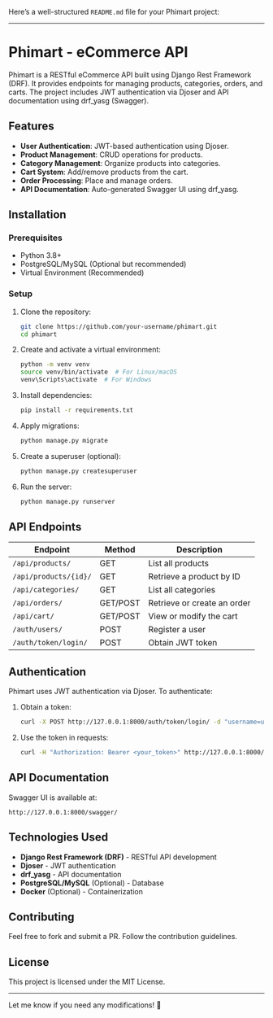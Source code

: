 Here’s a well-structured `README.md` file for your Phimart project:

---

# Phimart - eCommerce API

Phimart is a RESTful eCommerce API built using Django Rest Framework (DRF). It provides endpoints for managing products, categories, orders, and carts. The project includes JWT authentication via Djoser and API documentation using drf_yasg (Swagger).

## Features

- **User Authentication**: JWT-based authentication using Djoser.
- **Product Management**: CRUD operations for products.
- **Category Management**: Organize products into categories.
- **Cart System**: Add/remove products from the cart.
- **Order Processing**: Place and manage orders.
- **API Documentation**: Auto-generated Swagger UI using drf_yasg.

## Installation

### Prerequisites
- Python 3.8+
- PostgreSQL/MySQL (Optional but recommended)
- Virtual Environment (Recommended)

### Setup
1. Clone the repository:
   ```sh
   git clone https://github.com/your-username/phimart.git
   cd phimart
   ```

2. Create and activate a virtual environment:
   ```sh
   python -m venv venv
   source venv/bin/activate  # For Linux/macOS
   venv\Scripts\activate  # For Windows
   ```

3. Install dependencies:
   ```sh
   pip install -r requirements.txt
   ```

4. Apply migrations:
   ```sh
   python manage.py migrate
   ```

5. Create a superuser (optional):
   ```sh
   python manage.py createsuperuser
   ```

6. Run the server:
   ```sh
   python manage.py runserver
   ```

## API Endpoints

| Endpoint | Method | Description |
|----------|--------|-------------|
| `/api/products/` | GET | List all products |
| `/api/products/{id}/` | GET | Retrieve a product by ID |
| `/api/categories/` | GET | List all categories |
| `/api/orders/` | GET/POST | Retrieve or create an order |
| `/api/cart/` | GET/POST | View or modify the cart |
| `/auth/users/` | POST | Register a user |
| `/auth/token/login/` | POST | Obtain JWT token |

## Authentication

Phimart uses JWT authentication via Djoser. To authenticate:
1. Obtain a token:
   ```sh
   curl -X POST http://127.0.0.1:8000/auth/token/login/ -d "username=user&password=pass"
   ```
2. Use the token in requests:
   ```sh
   curl -H "Authorization: Bearer <your_token>" http://127.0.0.1:8000/api/products/
   ```

## API Documentation

Swagger UI is available at:
```
http://127.0.0.1:8000/swagger/
```

## Technologies Used

- **Django Rest Framework (DRF)** - RESTful API development
- **Djoser** - JWT authentication
- **drf_yasg** - API documentation
- **PostgreSQL/MySQL** (Optional) - Database
- **Docker** (Optional) - Containerization

## Contributing

Feel free to fork and submit a PR. Follow the contribution guidelines.

## License

This project is licensed under the MIT License.

---

Let me know if you need any modifications! 🚀